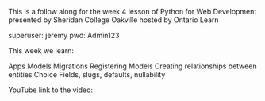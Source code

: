 This is a follow along for the week 4 lesson of Python for Web Development presented by Sheridan College Oakville hosted by Ontario Learn

superuser: jeremy pwd: Admin123

This week we learn:

Apps
Models
Migrations
Registering Models
Creating relationships between entities
Choice Fields, slugs, defaults, nullability

YouTube link to the video:

